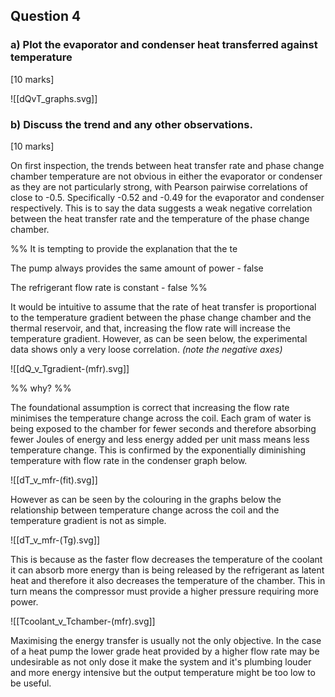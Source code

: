 
## Question 4
### a) Plot the evaporator and condenser heat transferred against temperature 
[10 marks]

![[dQvT_graphs.svg]]

### b) Discuss the trend and any other observations. 
[10 marks]

On first inspection, the trends between heat transfer rate and phase change chamber temperature are not obvious in either the evaporator or condenser as they are not particularly strong, with Pearson pairwise correlations of close to -0.5. Specifically -0.52 and -0.49 for the evaporator and condenser respectively. This is to say the data suggests a weak negative correlation between the heat transfer rate and the temperature of the phase change chamber.

%%
It is tempting to provide the explanation that the te

The pump always provides the same amount of power - false

The refrigerant flow rate is constant - false
%%

It would be intuitive to assume that the rate of heat transfer is proportional to the temperature gradient between the phase change chamber and the thermal reservoir, and that, increasing the flow rate will increase the temperature gradient. However, as can be seen below, the experimental data shows only a very loose correlation. *(note the negative axes)*

![[dQ_v_Tgradient-(mfr).svg]]

%% why? %% 

The foundational assumption is correct that increasing the flow rate minimises the temperature change across the coil. Each gram of water is being exposed to the chamber for fewer seconds and therefore absorbing fewer Joules of energy and less energy added per unit mass means less temperature change. This is confirmed by the exponentially diminishing temperature with flow rate in the condenser graph below. 

![[dT_v_mfr-(fit).svg]]

However as can be seen by the colouring in the graphs below the relationship between temperature change across the coil and the temperature gradient is not as simple.

![[dT_v_mfr-(Tg).svg]]

This is because as the faster flow decreases the temperature of the coolant it can absorb more energy than is being released by the refrigerant as latent heat and therefore it also decreases the temperature of the chamber. This in turn means the compressor must provide a higher pressure requiring more power.

![[Tcoolant_v_Tchamber-(mfr).svg]]

Maximising the energy transfer is usually not the only objective. In the case of a heat pump the lower grade heat provided by a higher flow rate may be undesirable as not only dose it make the system and it's plumbing louder and more energy intensive but the output temperature might be too low to be useful.
